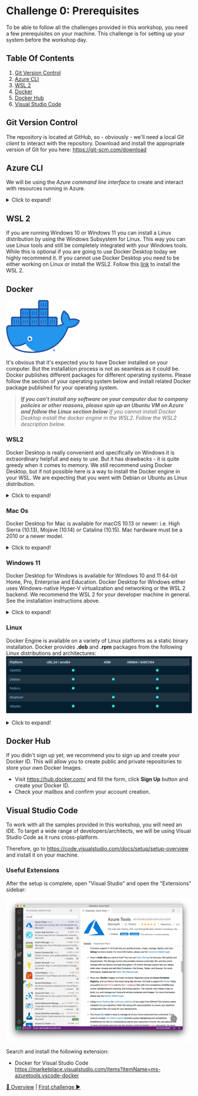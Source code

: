 # Challenge 0: Prerequisites

To be able to follow all the challenges provided in this workshop, you need a few prerequisites on your machine. This challenge is for setting up your system before the workshop day. 

## Table Of Contents

1. [Git Version Control](#git-version-control)
1. [Azure CLI](#azure-cli)
1. [WSL 2](#wsl-2)
1. [Docker](#docker)
1. [Docker Hub](#docker-hub)
1. [Visual Studio Code](#visual-studio-code)

## Git Version Control

The repository is located at GitHub, so - obviously - we'll need a local _Git client_ to interact with the repository. Download and install the appropriate version of Git for you here: <https://git-scm.com/download>

## Azure CLI

We will be using the _Azure command line interface_ to create and interact with resources running in Azure.

<details>
  <summary>Click to expand!</summary>

To install it, go to <https://docs.microsoft.com/cli/azure/install-azure-cli?view=azure-cli-latest> and choose your platform.

When finished, login to your Azure account from the command line:

```shell
$ az login
You have logged in. Now let us find all the subscriptions to which you have access...
```

A browser window will open, login to Azure and go back to the command prompt. Your active subscription will be shown as JSON, e.g.:

```json
{
  "cloudName": "AzureCloud",
  "id": "xxxxxxxx-xxxx-xxxx-xxxx-xxxxxxxxxxxx",
  "isDefault": false,
  "name": "Your Subscription Name",
  "state": "Enabled",
  "tenantId": "xxxxxxxx-xxxx-xxxx-xxxx-xxxxxxxxxxxx",
  "user": {
    "name": "xxx@example.com",
    "type": "user"
  }
}
```

If you have multiple subscriptions, make sure your are working with the correct one!

```shell
$ az account show
{
  "cloudName": "AzureCloud",
  "id": "xxxxxxxx-xxxx-xxxx-xxxx-xxxxxxxxxxxx",
  "isDefault": false,
  "name": "Your Subscription Name",
  "state": "Enabled",
  "tenantId": "xxxxxxxx-xxxx-xxxx-xxxx-xxxxxxxxxxxx",
  "user": {
    "name": "xxx@example.com",
    "type": "user"
  }
}
```

If that is not the correct one, follow these steps below:

```shell
$ az account list -o table
[the list of available subscriptions is printed]

$ az account set -s <SUBSCRIPTIONID_YOU_WANT_TO_USE>
```
</details>

## WSL 2

If you are running Windows 10 or Windows 11 you can install a Linux distribution by using the Windows Subsystem for Linux. This way you can use Linux tools and still be completely integrated with your Windows tools. While this is optional if you are going to use Docker Desktop today we highly recommend it. If you cannot use Docker Desktop you need to be either working on Linux or install the WSL2. Follow this [link](https://docs.microsoft.com/en-us/windows/wsl/install) to install the WSL 2.


## Docker

<img src="./img/dockerlogo.png" width="200">

It's obvious that it's expected you to have Docker installed on your computer. But the installation process is not as seamless as it could be. Docker publishes different packages for different operating systems. Please follow the section of your operating system below and install related Docker package published for your operating system. 

> ***If you can't install any software on your computer due to company policies or other reasons, please spin up an Ubuntu VM on Azure and follow the Linux section below***
> *If you cannot install Docker Desktop install the docker engine in the WSL2. Follow the WSL2 description below.*

### WSL2

Docker Desktop is really convenient and specifically on Windows it is extraordinary helpfull and easy to use. But it has drawbacks - it is quite greedy when it comes to memory. We still recommend using Docker Desktop, but if not possible here is a way to install the Docker engine in your WSL. We are expecting that you went with Debian or Ubuntu as Linux distribution.

<details>
  <summary>Click to expand!</summary>

  1. First of all make sure you are a non-root user with admin access.
    - ```whoami``` should return your username. If you already have a user switch to it using ```su username```. If you need to create a user do so by typing ```sudo adduser username```. Make sure to remember the password.
    - If you can use the ```sudo``` commands you have the admin rights (try ```sudo -v```). If this throws an error make sure you are in root and add the user to the admin group by typing ```usermod -aG sudo username```. Now again switch to your user ```sudo username``` and than try ```sudo -v``` again. If you still get an error look at these more detailed [instructions](https://dev.to/bowmanjd/install-docker-on-windows-wsl-without-docker-desktop-34m9).
  1. As always with Linux make sure everything is up to date before we make any changes ```sudo apt update && sudo apt upgrade```.
  1. Now let's install the dependencies needed by typing ```sudo apt install --no-install-recommends apt-transport-https ca-certificates curl gnupg2```
  1. ```update-alternatives --config iptables``` select iptables-legacy
  1. ```. /etc/os-release```
  1. ```curl -fsSL https://download.docker.com/linux/ubuntu/gpg | sudo tee /etc/apt/trusted.gpg.d/docker.asc``` you might need to replace ubuntu here with debian if you chose that distribution.
  1. ```echo "deb [arch=amd64] https://download.docker.com/linux/ubuntu focal stable" | sudo tee /etc/apt/sources.list.d/docker.list``` again you might need to replace ubuntu here with debian if you chose that distribution. Also "focal" here is the code name for the specific distribution version - in this case "ubuntu 20.04 LTS". Enter ```cat /etc/*-release``` to get the details of your distribution. There you will find "DISTRIB_CODENAME=focal" for example. Replace the version code in the command if you have a different "DISTRIB_CODENAME".
  1. ```sudo apt update```
  1. Now we can install Docker by typing ```sudo apt install docker-ce docker-ce-cli containerd.io```
  1. ```usermod -aG docker username``` allows your user to use docker commands.
  1. Start the Docker Daemon in your WSL2 window. ```sudo docker``` will show if docker is installed.```sudo dockerd``` will start the Daemon. Whenever you want to work with Docker make sure that the Docker Daemon is up and running.
  1. Now that the Daemon is running open another WSL2 terminal. Make sure you are the user there by typing ```whoami``` if this returns root you need to sitch to your user like this: ```su username```.
  1. Try to run a Docker image to see if everything is set up correctly. Enter ```docker run --rm hello-world```. This should return something like this:
```shell
...
Hello from Docker!
This message shows that your installation appears to be working correctly.
...
```

Congrats you are all set up with Docker. Be sure to start the Docker Daemon in a seperate WSL2 terminal whenever you want to work with Docker by entering the command ```sudo dockerd```. For now you can exit it by writing ```exit``` and hitting Enter.

</details>

### Mac Os

Docker Desktop for Mac is available for macOS 10.13 or newer: i.e. High Sierra (10.13), Mojave (10.14) or Catalina (10.15). Mac hardware must be a 2010 or a newer model.

<details>
  <summary>Click to expand!</summary>

**Installation**
1. Visit "Docker Desktop for Mac" section of the Docker Hub -->  <https://hub.docker.com/editions/community/docker-ce-desktop-mac/>
2. Click **Get Docker** link on the right side of the page and download **Docker.dmg** file
3. Double-click **Docker.dmg** to start the install process.
4. When the installation completes and Docker starts, the whale in the top status bar shows that Docker is running, and accessible from a terminal.
<img src="https://d1q6f0aelx0por.cloudfront.net/icons/whale-in-menu-bar.png">
5. After the installation, check if everything works as expected. Open your favourite terminal application and execute the **docker version** and **docker run hello-world** commands. If you get the similar outputs as below, it means that your docker installation has been successfully completed.

```shell
$ docker version
Client: Docker Engine - Community
 Version:           ...
```
```shell
$ docker run hello-world

Hello from Docker!
This message shows that your installation appears to be working correctly.

...
```
</details>

### Windows 11
Docker Desktop for Windows is available for  Windows 10 and 11 64-bit Home, Pro, Enterprise and Education. Docker Desktop for Windows either uses Windows-native Hyper-V virtualization and networking or the WSL 2 backend. We recommend the WSL 2 for your developer machine in general. See the installation instructions above.

<details>
  <summary>Click to expand!</summary>

**Installation**
1. Visit "Docker Desktop on Windows" section of the Docker Hub -->  <https://docs.docker.com/desktop/install/windows-install/>
1. Make sure your machine is set up correctly for using either the WSL 2 backend (recommended) or the Hyper-V backend.
1. Click the **Docker Desktop for Windows** link and download the **Docker Desktop Installer.exe** file
1. Double-click **Docker Desktop Installer.exe** to run the installer.
1. When the installation finishes, Docker starts automatically. The whale <img src="https://d1q6f0aelx0por.cloudfront.net/icons/whale-x-win.png"> in the notification area indicates that Docker is running, and accessible from a terminal.
1. After the installation, check if everything works as expected. Open your Windows Powershell  terminal application and execute the **docker version** and **docker run hello-world** commands. If you get the similar outputs as below, it means that your docker installation has been successfully completed.

```shell
> docker version
Client: Docker Engine - Community
 Version:           ...
```
```shell
> docker run hello-world

Hello from Docker!
This message shows that your installation appears to be working correctly.

...
```
</details>

### Linux
Docker Engine is available on a variety of Linux platforms as a static binary installation. Docker provides **.deb** and **.rpm** packages from the following Linux distributions and architectures:
<img src="./img/dockerlinux.png">

<details>
  <summary>Click to expand!</summary>

**Installation**

Follow the instructions below to install Docker on your distro:
- https://docs.docker.com/engine/install/centos/
- https://docs.docker.com/engine/install/debian/
- https://docs.docker.com/engine/install/fedora/
- https://docs.docker.com/engine/install/ubuntu/

**Ubuntu:**

Open your terminal application and execute the following commands. 
1. Older versions of Docker were called docker, docker.io, or docker-engine. If these are installed, uninstall them:
```shell
$ sudo apt-get remove docker docker-engine docker.io containerd runc
```
2. Download and run the installation script.
```shell
$ curl -fsSL https://get.docker.com -o get-docker.sh
$ sudo sh get-docker.sh
```

3. If you would like to use Docker as a non-root user, you should now consider adding your user to the “docker” group with something like:
 ```shell
$ sudo usermod -aG docker your-user
```

4. After the installation, check if everything works as expected. On the terminal, execute the **docker version** and **docker run hello-world** commands. If you get the similar outputs as below, it means that your docker installation has been successfully completed.

```shell
$ docker version
Client: Docker Engine - Community
 Version:           ...
```
```shell
$ docker run hello-world

Hello from Docker!
This message shows that your installation appears to be working correctly.

...
```
</details>

## Docker Hub
If you didn't sign up yet, we recommend you to sign up and create your Docker ID. This will allow you to create public and private repositories to store your own Docker Images. 
- Visit <https://hub.docker.com/> and fill the form, click **Sign Up** button and create your Docker ID. 
- Check your mailbox and confirm your account creation. 

## Visual Studio Code
To work with all the samples provided in this workshop, you will need an IDE. To target a wide range of developers/architects, we will be using Visual Studio Code as it runs cross-platform. 

Therefore, go to <https://code.visualstudio.com/docs/setup/setup-overview> and install it on your machine.

### Useful Extensions ###

After the setup is complete, open "Visual Studio" and open the "Extensions" sidebar:

![Visual Studio Extensions](./img/vscode_extensions.png "VS Code Extensions")

Search and install the following extension:

- Docker for Visual Studio Code <https://marketplace.visualstudio.com/items?itemName=ms-azuretools.vscode-docker>

[🔼 Overview](../README.md) | [First challenge ▶](./challenge1.md)
